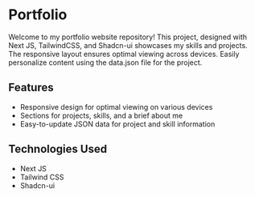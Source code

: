 # Portfolio

Welcome to my portfolio website repository! This project, designed with Next JS, TailwindCSS, and Shadcn-ui showcases my skills and projects. The responsive layout ensures optimal viewing across devices. Easily personalize content using the data.json file for the project.

## Features
* Responsive design for optimal viewing on various devices
* Sections for projects, skills, and a brief about me
* Easy-to-update JSON data for project and skill information

## Technologies Used
* Next JS
* Tailwind CSS
* Shadcn-ui
